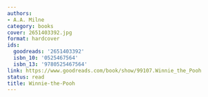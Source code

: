 ```yaml
---
authors:
- A.A. Milne
category: books
cover: 2651403392.jpg
format: hardcover
ids:
  goodreads: '2651403392'
  isbn_10: '0525467564'
  isbn_13: '9780525467564'
link: https://www.goodreads.com/book/show/99107.Winnie_the_Pooh
status: read
title: Winnie-the-Pooh
---
```

